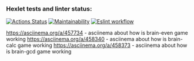 ### Hexlet tests and linter status:
[![Actions Status](https://github.com/andymodd/frontend-project-lvl1/workflows/hexlet-check/badge.svg)](https://github.com/andymodd/frontend-project-lvl1/actions)
[![Maintainability](https://api.codeclimate.com/v1/badges/a99a88d28ad37a79dbf6/maintainability)](https://codeclimate.com/github/andymodd/frontend-project-lvl1/maintainability)
[![Eslint workflow](https://github.com/andymodd/frontend-project-lvl1/actions/workflows/test-eslint.yml/badge.svg)](https://github.com/andymodd/frontend-project-lvl1/actions)

https://asciinema.org/a/457734 - asciinema about how is brain-even game working
https://asciinema.org/a/458340 - asciinema about how is brain-calc game working
https://asciinema.org/a/458373 - asciinema about how is brain-gcd game working